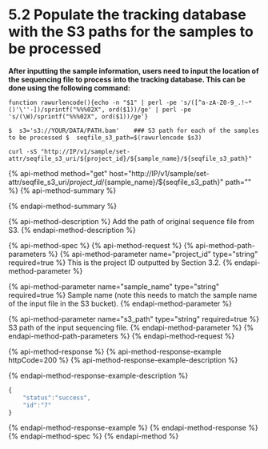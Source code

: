# 5.2 Populate the tracking database with the S3 paths for the samples to be processed

**After inputting the sample information, users need to input the location of the sequencing file to process into the tracking database. This can be done using the following command:**

```text
function rawurlencode(){echo -n "$1" | perl -pe 's/([^a-zA-Z0-9_.!~*()'\''-])/sprintf("%%%02X", ord($1))/ge' | perl -pe 's/(\W)/sprintf("%%%02X", ord($1))/ge'}
```

```text
$  s3='s3://YOUR/DATA/PATH.bam'    ### S3 path for each of the samples to be processed $  seqfile_s3_path=$(rawurlencode $s3)
```

```text
curl -sS "http://IP/v1/sample/set-attr/seqfile_s3_uri/${project_id}/${sample_name}/${seqfile_s3_path}"
```

{% api-method method="get" host="http://IP/v1/sample/set-attr/seqfile\_s3\_uri/${project\_id}/${sample\_name}/${seqfile\_s3\_path}" path="" %}
{% api-method-summary %}

{% endapi-method-summary %}

{% api-method-description %}
Add the path of original sequence file from S3.
{% endapi-method-description %}

{% api-method-spec %}
{% api-method-request %}
{% api-method-path-parameters %}
{% api-method-parameter name="project\_id" type="string" required=true %}
This is the project ID outputted by Section 3.2.
{% endapi-method-parameter %}

{% api-method-parameter name="sample\_name" type="string" required=true %}
Sample name \(note this needs to match the sample name of the input file in the S3 bucket\).
{% endapi-method-parameter %}

{% api-method-parameter name="s3\_path" type="string" required=true %}
S3 path of the input sequencing file.
{% endapi-method-parameter %}
{% endapi-method-path-parameters %}
{% endapi-method-request %}

{% api-method-response %}
{% api-method-response-example httpCode=200 %}
{% api-method-response-example-description %}

{% endapi-method-response-example-description %}

```javascript
{
    "status":"success",
    "id":"7"
}
```
{% endapi-method-response-example %}
{% endapi-method-response %}
{% endapi-method-spec %}
{% endapi-method %}



